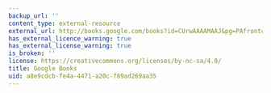 ```yaml
---
backup_url: ''
content_type: external-resource
external_url: http://books.google.com/books?id=CUrwAAAAMAAJ&pg=PAfrontcover
has_external_licence_warning: true
has_external_license_warning: true
is_broken: ''
license: https://creativecommons.org/licenses/by-nc-sa/4.0/
title: Google Books
uid: a8e9cdcb-fe4a-4471-a20c-f89ad269aa35
---
```

